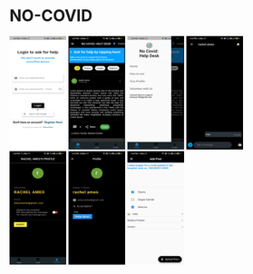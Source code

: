 # NO-COVID

 <img src="https://raw.githubusercontent.com/ayushs136/NO-COVID/master/Screenshots/1.jpg" width="100" height="200">
 <img src="https://raw.githubusercontent.com/ayushs136/NO-COVID/master/Screenshots/2.jpg" width="100" height="200">
 <img src="https://raw.githubusercontent.com/ayushs136/NO-COVID/master/Screenshots/3.jpg" width="100" height="200">
 <img src="https://raw.githubusercontent.com/ayushs136/NO-COVID/master/Screenshots/4.jpg" width="100" height="200">
 <img src="https://raw.githubusercontent.com/ayushs136/NO-COVID/master/Screenshots/5.jpg" width="100" height="200">
 <img src="https://raw.githubusercontent.com/ayushs136/NO-COVID/master/Screenshots/6.jpg" width="100" height="200">
 <img src="https://raw.githubusercontent.com/ayushs136/NO-COVID/master/Screenshots/7.jpg" width="100" height="200">
